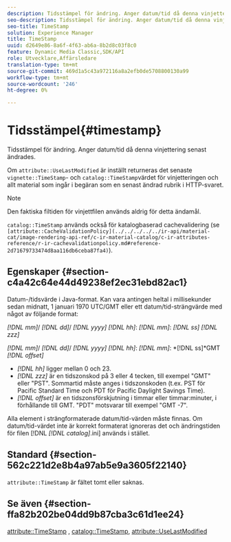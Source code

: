 ```yaml
---
description: Tidsstämpel för ändring. Anger datum/tid då denna vinjettering senast ändrades.
seo-description: Tidsstämpel för ändring. Anger datum/tid då denna vinjettering senast ändrades.
seo-title: TimeStamp
solution: Experience Manager
title: TimeStamp
uuid: d2649e86-8a6f-4f63-ab6a-8b2d8c03f8c0
feature: Dynamic Media Classic,SDK/API
role: Utvecklare,Affärsledare
translation-type: tm+mt
source-git-commit: 469d1a5c43a972116a8a2efb0de5708800130a99
workflow-type: tm+mt
source-wordcount: '246'
ht-degree: 0%

---
```



# Tidsstämpel{#timestamp}

Tidsstämpel för ändring. Anger datum/tid då denna vinjettering senast ändrades.

Om `attribute::UseLastModified` är inställt returneras det senaste `vignette::TimeStamp`- och `catalog::TimeStamp`värdet för vinjetteringen och allt material som ingår i begäran som en senast ändrad rubrik i HTTP-svaret.

>[!NOTE]
>
>Den faktiska filtiden för vinjettfilen används aldrig för detta ändamål.

`catalog::TimeStamp` används också för katalogbaserad cachevalidering (se  ` [attribute::CacheValidationPolicy](../../../../../ir-api/material-cat/image-rendering-api-ref/c-ir-material-catalog/c-ir-attributes-reference/r-ir-cachevalidationpolicy.md#reference-2d71679733474d8aa116db6ceba87fa4)`).

## Egenskaper {#section-c4a42c64e44d49238ef2ec31ebd82ac1}

Datum-/tidsvärde i Java-format. Kan vara antingen heltal i millisekunder sedan midnatt, 1 januari 1970 UTC/GMT eller ett datum/tid-strängvärde med något av följande format:

*[!DNL mm]*/  *[!DNL dd]*/  *[!DNL yyyy]* *[!DNL hh]*:  *[!DNL mm]*:  *[!DNL ss]* *[!DNL zzz]*

*[!DNL mm]*/  *[!DNL dd]*/  *[!DNL yyyy]* *[!DNL hh]*:  *[!DNL mm]*: *[!DNL ss]*GMT  *[!DNL offset]*

* *[!DNL hh]* ligger mellan 0 och 23.
* *[!DNL zzz]* är en tidszonskod på 3 eller 4 tecken, till exempel &quot;GMT&quot; eller &quot;PST&quot;. Sommartid måste anges i tidszonskoden (t.ex. PST för Pacific Standard Time och PDT för Pacific Daylight Savings Time).
* *[!DNL offset]* är en tidszonsförskjutning i timmar eller timmar:minuter, i förhållande till GMT. &quot;PDT&quot; motsvarar till exempel &quot;GMT -7&quot;.

Alla element i strängformaterade datum/tid-värden måste finnas. Om datum/tid-värdet inte är korrekt formaterat ignoreras det och ändringstiden för filen [!DNL *[!DNL catalog]*.ini] används i stället.

## Standard {#section-562c221d2e8b4a97ab5e9a3605f22140}

`attribute::TimeStamp` är fältet tomt eller saknas.

## Se även {#section-ffa82b202be04dd9b87cba3c61d1ee24}

[attribute::TimeStamp](../../../../../ir-api/material-cat/image-rendering-api-ref/c-ir-material-catalog/c-ir-attributes-reference/r-ir-timestamp.md#reference-8373ad4ee03d4e4b9a8fc96cf42b3181) ,  [catalog::TimeStamp](../../../../../ir-api/material-cat/image-rendering-api-ref/c-ir-material-catalog/c-ir-material-data-reference/r-ir-timestamp-dataref.md#reference-6daf7973dc4f4b4e9e8165756db7c319),  [attribute::UseLastModified](../../../../../ir-api/material-cat/image-rendering-api-ref/c-ir-material-catalog/c-ir-attributes-reference/r-ir-uselastmodified.md#reference-d2ab628c9e004fedbd38324866dbca1d)
